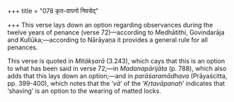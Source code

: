+++
title = "078 कृत-वापनो निवसेद्"

+++
This verse lays down an option regarding observances during the twelve
years of penance (verse 72)—according to Medhātithi, Govindarāja and
Kullūka;—according to Nārāyaṇa it provides a general rule for all
penances.

This verse is quoted in *Mitākṣarā* (3.243), which cays that this is an
option to what has been said in verse 72;—in *Madanapārijāta* (p. 788),
which also adds that this lays down an option;—and in *parāśaramādhava*
(Prāyaścitta, pp. 399-400), which notes that the ‘*vā*’ of the
‘*Kṛtavāpanaḥ*’ indicates that ‘shaving’ is an option to the wearing of
matted locks.



